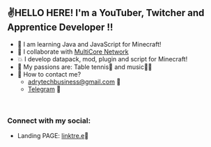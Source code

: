 ## ✌️HELLO HERE! I'm a YouTuber, Twitcher and Apprentice Developer ‼️
- 🌱 I am learning Java and JavaScript for Minecraft!
- 👯 I collaborate with [MultiCore Network]
- 💥 I develop datapack, mod, plugin and script for Minecraft!
- 📜 My passions are: Table tennis🏓 and music🎹🎷
- 💬 How to contact me?
  - adrytechbusiness@gmail.com 📗
  - [Telegram] 📕

<br />

### Connect with my social:

- Landing PAGE: [linktre.e]📘

<br />
<br />

[linktre.e]: https://linktr.ee/adrytech
[telegram]: https://t.me/AdryTechYT
[MultiCore Network]: https://github.com/MultiCoreNetwork
